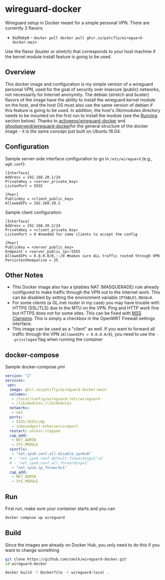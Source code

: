 # wireguard-docker
Wireguard setup in Docker meant for a simple personal VPN.
There are currently 3 flavors:
 - bullseye -  `docker pull docker pull ghcr.io/patcfly/wireguard-docker:main`

Use the flavor (buster or stretch) that corresponds to your host machine if the kernel module install feature is going to be used.

## Overview
This docker image and configuration is my simple version of a wireguard personal VPN, used for the goal of security over insecure (public) networks, not necessarily for Internet anonymity. The debian (stretch and buster) flavors of the image have the ability to install the wireguard kernel module on the host, and the host OS must also use the same version of debian if this feature is going to be used. In addition, the host's /lib/modules directory needs to be mounted on the first run to install the module (see the [Running](#Running) section below). Thanks to [activeeos/wireguard-docker](https://github.com/activeeos/wireguard-docker) and [ghostserverd/wireguard-docker](https://github.com/ghostserverd/wireguard-docker)for the general structure of the docker image - it is the same concept just built on Ubuntu 16.04.


## Configuration
Sample server-side interface configuration to go in `/etc/wireguard` (e.g., `wg0.conf`):
```
[Interface]
Address = 192.168.20.1/24
PrivateKey = <server_private_key>
ListenPort = 5555

[Peer]
PublicKey = <client_public_key>
AllowedIPs = 192.168.20.2
```
Sample client configuration:
```
[Interface]
Address = 192.168.20.2/24
PrivateKey = <client_private_key>
ListenPort = 0 #needed for some clients to accept the config

[Peer]
PublicKey = <server_public_key>
Endpoint = <server_public_ip>:5555
AllowedIPs = 0.0.0.0/0,::/0 #makes sure ALL traffic routed through VPN
PersistentKeepalive = 25
```

## Other Notes
- This Docker image also has a iptables NAT (MASQUERADE) rule already configured to make traffic through the VPN out to the Internet work. This can be disabled by setting the environment variable `IPTABLES_MASQ=0`.
- For some clients (a GL.inet router in my case) you may have trouble with HTTPS (SSL/TLS) due to the MTU on the VPN. Ping and HTTP work fine but HTTPS does not for some sites. This can be fixed with [MSS Clamping](https://www.tldp.org/HOWTO/Adv-Routing-HOWTO/lartc.cookbook.mtu-mss.html). This is simply a checkbox in the OpenWRT Firewall settings interface.
- This image can be used as a "client" as well. If you want to forward all traffic through the VPN (`AllowedIPs = 0.0.0.0/0`), you need to use the `--privileged` flag when running the container

## docker-compose
Sample docker-compose.yml
```yaml
version: "2"
services:
 vpn:
  image: ghcr.io/patcfly/wireguard-docker:main
  volumes:
   - /local/config/wireguard:/etc/wireguard
   - /lib/modules:/lib/modules
  networks:
   - net
  ports:
   - 5555:5555/udp
   - inboundport:otherserviceport
  restart: unless-stopped
  cap_add:
   - NET_ADMIN
   - SYS_MODULE
  sysctls:
   - "net.ipv6.conf.all.disable_ipv6=0"
  # - "net.ipv6.conf.default.forwarding=1"cd 
  # - "net.ipv6.conf.all.forwarding=1"
   - "net.ipv4.ip_forward=1"
  cap_add:
   - NET_ADMIN
   - SYS_MODULE
```
## Run
First run, make sure your container starts and you can 
```sh
docker compose up wireguard 
```

## Build
Since the images are already on Docker Hub, you only need to do this if you want to change something
```sh
git clone https://github.com/cmulk/wireguard-docker.git
cd wireguard-docker

docker build -f Dockerfile -t wireguard:local .
